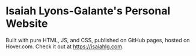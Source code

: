 # Isaiah Lyons-Galante's Personal Website

Built with pure HTML, JS, and CSS, published on GitHub pages, hosted on Hover.com. Check it out at https://isaiahlg.com.
